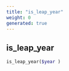 ```yaml
---
title: "is_leap_year"
weight: 0
generated: true
---
```


## is_leap_year



```php
is_leap_year($year )
```





